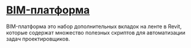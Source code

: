 # [BIM-платформа](https://kb.a101.ru/pages/viewpage.action?pageId=58885226)

BIM-платформа это набор дополнительных вкладок на ленте в Revit, 
которые содержат множество полезных скриптов для автоматизации 
задач проектировщиков.
